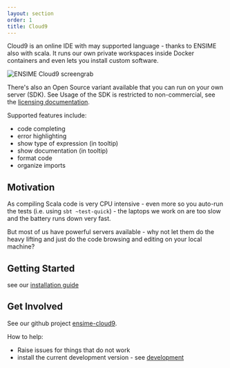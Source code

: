 ```yaml
---
layout: section
order: 1
title: Cloud9
---
```


Cloud9 is an online IDE with may supported language - thanks to ENSIME also with scala.
It runs our own private workspaces inside Docker containers and even lets you install
custom software.

![ENSIME Cloud9 screengrab](img/screenshot.png)

There's also an Open Source variant available that you can run on your own server (SDK). See
Usage of the SDK is restricted to non-commercial, see the [licensing documentation](https://cloud9-sdk.readme.io/docs/the-licenses-for-cloud9-sdk-and-packages).

Supported features include:
- code completing
- error highlighting
- show type of expression (in tooltip)
- show documentation (in tooltip)
- format code
- organize imports


## Motivation
As compiling Scala code is very CPU intensive - even more so you auto-run the
tests (i.e. using `sbt ~test-quick`) - the laptops we work on are too slow
and the battery runs down very fast.

But most of us have powerful servers available - why not let them do the heavy
lifting and just do the code browsing and editing on your local machine?


## Getting Started

see our [installation guide][installation]



## Get Involved
See our github project [ensime-cloud9](https://github.com/ensime/ensime-cloud9).

How to help:
- Raise issues for things that do not work
- install the current development version - see [development]


[installation]: installation
[development]: development
